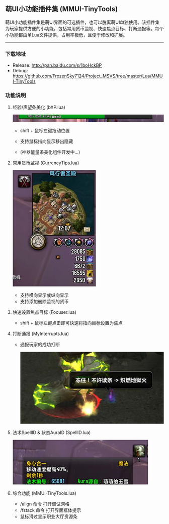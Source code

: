 ## 萌UI小功能插件集 (MMUI-TinyTools)

萌UI小功能插件集是萌UI界面的可选插件，也可以脱离萌UI单独使用。该插件集为玩家提供方便的小功能，包括常用货币监视、快速焦点目标、打断通报等。每个小功能都由单Lua文件提供，占用率极低，且便于修改和扩展。

***

### 下载地址

* Release: http://pan.baidu.com/s/1boHckBP
* Debug: https://github.com/FrozenSky7124/Project_MSVS/tree/master/Lua/MMUI-TinyTools



### 功能说明

1. 经验/声望条美化 (bXP.lua)

   ![img_ReadMe_bXP.jpg](ReadMe/img_ReadMe_bXP.jpg)

   * shift + 鼠标左键拖动位置

   * 支持鼠标指向显示移出隐藏

   * (神器能量条美化组件开发中...)

2. 常用货币监视 (CurrencyTips.lua)

   ![img_ReadMe_CTips.jpg](ReadMe/img_ReadMe_CTips.jpg)

   * 支持横向显示或纵向显示
   * 支持添加删除监视的货币

3. 快速设置焦点目标 (Focuser.lua)

   * shift + 鼠标左键点击即可快速将指向目标设置为焦点

4. 打断通报 (MyInterrupts.lua)

   * 通报玩家的成功打断

     ![img_ReadMe_Interrupt.jpg](ReadMe/img_ReadMe_Interrupt.jpg)

5. 法术SpellID & 状态AuraID (SpellID.lua)

   ![img_ReadMe_SpellID.jpg](ReadMe/img_ReadMe_SpellID.jpg)

6. 综合功能 (MMUI-TinyTools.lua)

   * /align 命令 打开调试网格
   * /fstack 命令 打开界面框体提示
   * 鼠标滑过显示职业大厅资源条